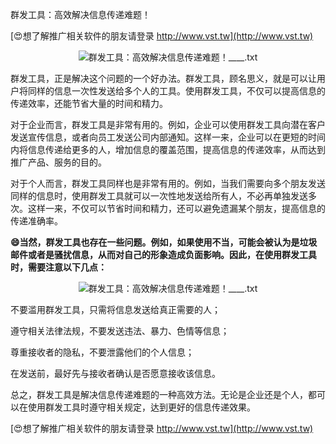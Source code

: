 群发工具：高效解决信息传递难题！

[😍想了解推广相关软件的朋友请登录 http://www.vst.tw](http://www.vst.tw)

 <center><img src="https://vst.tw/MP4/tuiguang/png/4.png" alt="群发工具：高效解决信息传递难题！____.txt"></center>

群发工具，正是解决这个问题的一个好办法。群发工具，顾名思义，就是可以让用户将同样的信息一次性发送给多个人的工具。使用群发工具，不仅可以提高信息的传递效率，还能节省大量的时间和精力。

对于企业而言，群发工具是非常有用的。例如，企业可以使用群发工具向潜在客户发送宣传信息，或者向员工发送公司内部通知。这样一来，企业可以在更短的时间内将信息传递给更多的人，增加信息的覆盖范围，提高信息的传递效率，从而达到推广产品、服务的目的。

对于个人而言，群发工具同样也是非常有用的。例如，当我们需要向多个朋友发送同样的信息时，使用群发工具就可以一次性地发送给所有人，不必再单独发送多次。这样一来，不仅可以节省时间和精力，还可以避免遗漏某个朋友，提高信息的传递准确率。

**😄当然，群发工具也存在一些问题。例如，如果使用不当，可能会被认为是垃圾邮件或者是骚扰信息，从而对自己的形象造成负面影响。因此，在使用群发工具时，需要注意以下几点：**

 <center><img src="https://vst.tw/MP4/tuiguang/png/8.png" alt="群发工具：高效解决信息传递难题！____.txt"></center>

不要滥用群发工具，只需将信息发送给真正需要的人；

遵守相关法律法规，不要发送违法、暴力、色情等信息；

尊重接收者的隐私，不要泄露他们的个人信息；

在发送前，最好先与接收者确认是否愿意接收该信息。

总之，群发工具是解决信息传递难题的一种高效方法。无论是企业还是个人，都可以在使用群发工具时遵守相关规定，达到更好的信息传递效果。

[😍想了解推广相关软件的朋友请登录 http://www.vst.tw](http://www.vst.tw)



